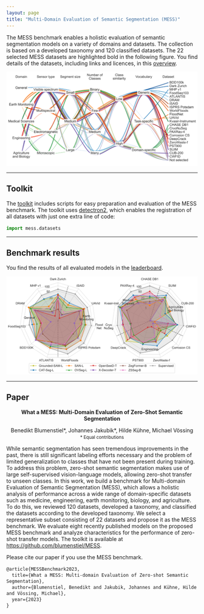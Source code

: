 ```yaml
---
layout: page
title: "Multi-Domain Evaluation of Semantic Segmentation (MESS)"
---
```


The MESS benchmark enables a holistic evaluation of semantic segmentation models on a variety of domains and datasets. 
The collection is based on a developed taxonomy and 120 classified datasets. 
The 22 selected MESS datasets are highlighted bold in the following figure. 
You find details of the datasets, including links and licences, in this [overview](https://github.com/blumenstiel/MESS/blob/main/mess/DATASETS.md#dataset-overview).    

<center>
<img src="assets/images/classifications_lines.svg">
</center>

---

## Toolkit

The [toolkit](https://github.com/blumenstiel/MESS) includes scripts for easy preparation and evaluation of the MESS benchmark. The toolkit uses [detectron2](https://github.com/facebookresearch/detectron2), which enables the registration of all datasets with just one extra line of code:
    
```python
import mess.datasets
```

---

## Benchmark results

You find the results of all evaluated models in the [leaderboard](https://blumenstiel.github.io/mess-benchmark/leaderboard/).

<center>
<img src="assets/images/radar_plot_split_all_log.svg">
</center>

---

## Paper

**<center>What a MESS: Multi-Domain Evaluation of Zero-Shot Semantic Segmentation</center>**

<center>Benedikt Blumenstiel*,  Johannes Jakubik*,  Hilde Kühne,  Michael Vössing</center>

<center><small>* Equal contributions</small></center>

While semantic segmentation has seen tremendous improvements in the past, there is still significant labeling efforts necessary and the problem of limited generalization to classes that have not been present during training. To address this problem, zero-shot semantic segmentation makes use of large self-supervised vision-language models, allowing zero-shot transfer to unseen classes. In this work, we build a benchmark for Multi-domain Evaluation of Semantic Segmentation (MESS), which allows a holistic analysis of performance across a wide range of domain-specific datasets such as medicine, engineering, earth monitoring, biology, and agriculture. To do this, we reviewed 120 datasets, developed a taxonomy, and classified the datasets according to the developed taxonomy. We select a representative subset consisting of 22 datasets and propose it as the MESS benchmark. We evaluate eight recently published models on the proposed MESS benchmark and analyze characteristics for the performance of zero-shot transfer models. The toolkit is available at <https://github.com/blumenstiel/MESS>.

Please cite our paper if you use the MESS benchmark.

```text
@article{MESSBenchmark2023,
  title={What a MESS: Multi-domain Evaluation of Zero-shot Semantic Segmentation},
  author={Blumenstiel, Benedikt and Jakubik, Johannes and Kühne, Hilde and Vössing, Michael},
  year={2023}
}
```
